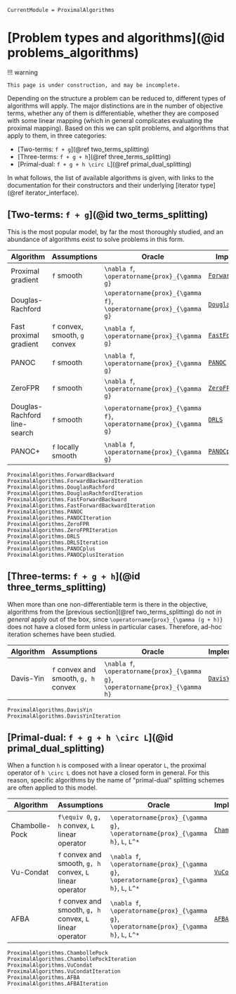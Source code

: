 ```@meta
CurrentModule = ProximalAlgorithms
```
# [Problem types and algorithms](@id problems_algorithms)

!!! warning

    This page is under construction, and may be incomplete.

Depending on the structure a problem can be reduced to, different types of algorithms will apply.
The major distinctions are in the number of objective terms, whether any of them is differentiable,
whether they are composed with some linear mapping (which in general complicates evaluating the proximal mapping).
Based on this we can split problems, and algorithms that apply to them, in three categories:
- [Two-terms: ``f + g``](@ref two_terms_splitting)
- [Three-terms: ``f + g + h``](@ref three_terms_splitting)
- [Primal-dual: ``f + g + h \circ L``](@ref primal_dual_splitting)

In what follows, the list of available algorithms is given, with links to the documentation for their constructors
and their underlying [iterator type](@ref iterator_interface).

## [Two-terms: ``f + g``](@id two_terms_splitting)

This is the most popular model, by far the most thoroughly studied, and an abundance of algorithms exist to solve problems in this form.

Algorithm | Assumptions | Oracle | Implementation | References
----------|-------------|--------|----------------|-----------
Proximal gradient | ``f`` smooth | ``\nabla f``, ``\operatorname{prox}_{\gamma g}`` | [`ForwardBackward`](@ref) | [Lions1979](@cite)
Douglas-Rachford | | ``\operatorname{prox}_{\gamma f}``, ``\operatorname{prox}_{\gamma g}`` | [`DouglasRachford`](@ref) | [Eckstein1992](@cite)
Fast proximal gradient | ``f`` convex, smooth, ``g`` convex | ``\nabla f``, ``\operatorname{prox}_{\gamma g}`` | [`FastForwardBackward`](@ref) | [Tseng2008](@cite), [Beck2009](@cite)
PANOC | ``f`` smooth | ``\nabla f``, ``\operatorname{prox}_{\gamma g}`` | [`PANOC`](@ref) | [Stella2017](@cite)
ZeroFPR | ``f`` smooth | ``\nabla f``, ``\operatorname{prox}_{\gamma g}`` | [`ZeroFPR`](@ref) | [Themelis2018](@cite)
Douglas-Rachford line-search | ``f`` smooth | ``\operatorname{prox}_{\gamma f}``, ``\operatorname{prox}_{\gamma g}`` | [`DRLS`](@ref) | [Themelis2020](@cite)
PANOC+ | ``f`` locally smooth | ``\nabla f``, ``\operatorname{prox}_{\gamma g}`` | [`PANOCplus`](@ref) | [DeMarchi2021](@cite)

```@docs
ProximalAlgorithms.ForwardBackward
ProximalAlgorithms.ForwardBackwardIteration
ProximalAlgorithms.DouglasRachford
ProximalAlgorithms.DouglasRachfordIteration
ProximalAlgorithms.FastForwardBackward
ProximalAlgorithms.FastForwardBackwardIteration
ProximalAlgorithms.PANOC
ProximalAlgorithms.PANOCIteration
ProximalAlgorithms.ZeroFPR
ProximalAlgorithms.ZeroFPRIteration
ProximalAlgorithms.DRLS
ProximalAlgorithms.DRLSIteration
ProximalAlgorithms.PANOCplus
ProximalAlgorithms.PANOCplusIteration
```

## [Three-terms: ``f + g + h``](@id three_terms_splitting)

When more than one non-differentiable term is there in the objective, algorithms from the [previous section](@ref two_terms_splitting)
do not *in general* apply out of the box, since ``\operatorname{prox}_{\gamma (g + h)}`` does not have a closed form unless in particular cases.
Therefore, ad-hoc iteration schemes have been studied.

Algorithm | Assumptions | Oracle | Implementation | References
----------|-------------|--------|----------------|-----------
Davis-Yin | ``f`` convex and smooth, ``g, h`` convex | ``\nabla f``, ``\operatorname{prox}_{\gamma g}``, ``\operatorname{prox}_{\gamma h}`` | [`DavisYin`](@ref) | [Davis2017](@cite) 

```@docs
ProximalAlgorithms.DavisYin
ProximalAlgorithms.DavisYinIteration
```

## [Primal-dual: ``f + g + h \circ L``](@id primal_dual_splitting)

When a function ``h`` is composed with a linear operator ``L``, the proximal operator of ``h \circ L`` does not have a closed form in general.
For this reason, specific algorithms by the name of "primal-dual" splitting schemes are often applied to this model.

Algorithm | Assumptions | Oracle | Implementation | References
----------|-------------|--------|----------------|-----------
Chambolle-Pock | ``f\equiv 0``, ``g, h`` convex, ``L`` linear operator | ``\operatorname{prox}_{\gamma g}``, ``\operatorname{prox}_{\gamma h}``, ``L``, ``L^*`` | [`ChambollePock`](@ref) | [Chambolle2011](@cite)
Vu-Condat | ``f`` convex and smooth, ``g, h`` convex, ``L`` linear operator | ``\nabla f``, ``\operatorname{prox}_{\gamma g}``, ``\operatorname{prox}_{\gamma h}``, ``L``, ``L^*`` | [`VuCodat`](@ref) | [Vu2013](@cite), [Condat2013](@cite)
AFBA      | ``f`` convex and smooth, ``g, h`` convex, ``L`` linear operator | ``\nabla f``, ``\operatorname{prox}_{\gamma g}``, ``\operatorname{prox}_{\gamma h}``, ``L``, ``L^*`` | [`AFBA`](@ref) | [Latafat2017](@cite)

```@docs
ProximalAlgorithms.ChambollePock
ProximalAlgorithms.ChambollePockIteration
ProximalAlgorithms.VuCondat
ProximalAlgorithms.VuCondatIteration
ProximalAlgorithms.AFBA
ProximalAlgorithms.AFBAIteration
```
